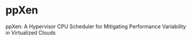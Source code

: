 # ppXen
ppXen: A Hypervisor CPU Scheduler for Mitigating Performance Variability in Virtualized Clouds
